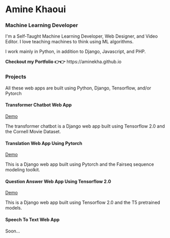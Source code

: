 <h1>Amine Khaoui</h1>
<h3>Machine Learning Developer</h3>
<p>I'm a Self-Taught Machine Learning Developer, Web Designer, and Video Editor. I love teaching machines to think using ML algorithms.</p>
<p>I work mainly in Python, in addition to Django, Javascript, and PHP.</p>
<b>Checkout my Portfolio 👉👉</b>
https://aminekha.github.io

<h3>Projects</h3>
<p>All these web apps are built using Python, Django, Tensorflow, and/or Pytorch</p>

<h4>Transformer Chatbot Web App</h4> 
<a href="https://github.com/aminekha/Transformer-Chatbot">Demo</a>
<p>The transformer chatbot is a Django web app built using Tensorflow 2.0 and the Cornell Movie Dataset.</p>

<h4>Translation Web App Using Pytorch</h4>
<a href="https://github.com/aminekha/Fairseq-Web-App">Demo</a>
<p>This is a Django web app built using Pytorch and the Fairseq sequence modeling toolkit.</p>

<h4>Question Answer Web App Using Tensorflow 2.0</h4>
<a href="https://github.com/aminekha/Tensorflow-Question-Answer">Demo</a>
<p>This is a Django web app built using Tensorflow 2.0 and the T5 pretrained models.</p>

<h4>Speech To Text Web App</h4>
Soon...
